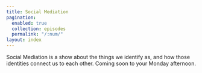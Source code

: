 ```yaml
---
title: Social Mediation
pagination:
  enabled: true
  collection: episodes
  permalink: "/:num/"
layout: index
---
```


Social Mediation is a show about the things we identify as, and how those identities connect us to each other. Coming soon to your Monday afternoon.